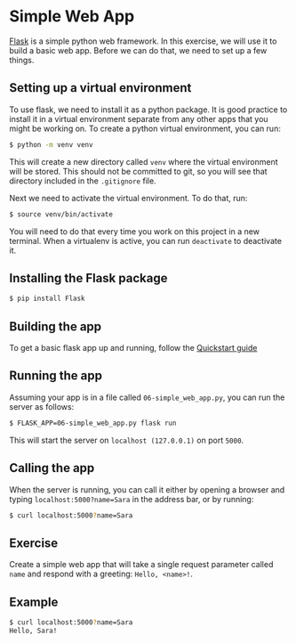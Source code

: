 # Simple Web App

[Flask](https://flask.palletsprojects.com/en/1.1.x/) is a simple python web framework. In this
exercise, we will use it to build a basic web app. Before we can do that, we need to set up a few
things.

## Setting up a virtual environment

To use flask, we need to install it as a python package. It is good practice to install it in a
virtual environment separate from any other apps that you might be working on. To create a python
virtual environment, you can run:
```bash
$ python -m venv venv
```
This will create a new directory called `venv` where the virtual environment will be stored. This should not be committed to git, so you will see that directory included in the `.gitignore`
file.

Next we need to activate the virtual environment. To do that, run:
```bash
$ source venv/bin/activate
```

You will need to do that every time you work on this project in a new terminal. When a virtualenv is active, you can run `deactivate` to deactivate it.

## Installing the Flask package

```bash
$ pip install Flask
```

## Building the app

To get a basic flask app up and running, follow the [Quickstart guide](https://flask.palletsprojects.com/en/1.1.x/)

## Running the app

Assuming your app is in a file called `06-simple_web_app.py`, you can run the server as follows:
```bash
$ FLASK_APP=06-simple_web_app.py flask run
```
This will start the server on `localhost (127.0.0.1)` on port `5000`.

## Calling the app

When the server is running, you can call it either by opening a browser and typing
`localhost:5000?name=Sara` in the address bar, or by running:
```bash
$ curl localhost:5000?name=Sara
```

## Exercise

Create a simple web app that will take a single request parameter called `name` and respond with a
greeting: `Hello, <name>!`.

## Example

```bash
$ curl localhost:5000?name=Sara
Hello, Sara!
```
